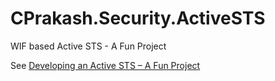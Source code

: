 CPrakash.Security.ActiveSTS
===========================

WIF based Active STS - A Fun Project

See <a href="http://cprakash.com/2013/02/11/developing-an-active-sts-a-fun-project/">Developing an Active STS – A Fun Project</a>
